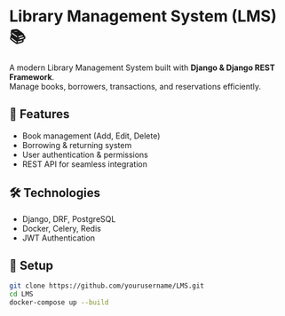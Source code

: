 # Library Management System (LMS) 📚  

A modern Library Management System built with **Django & Django REST Framework**.  
Manage books, borrowers, transactions, and reservations efficiently.  

## 🚀 Features  
- Book management (Add, Edit, Delete)  
- Borrowing & returning system  
- User authentication & permissions  
- REST API for seamless integration  

## 🛠️ Technologies  
- Django, DRF, PostgreSQL  
- Docker, Celery, Redis  
- JWT Authentication  

## 🔧 Setup  
```sh
git clone https://github.com/yourusername/LMS.git  
cd LMS  
docker-compose up --build  
